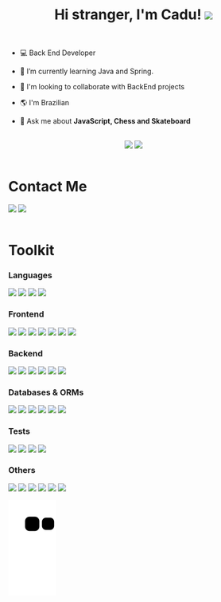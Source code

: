 <h1 align="center">Hi stranger, I'm Cadu! <img src="https://raw.githubusercontent.com/MartinHeinz/MartinHeinz/master/wave.gif" height="40px"> </h1>

<br>

<div align="left">

  - 💻 Back End Developer 

  - 🌱 I’m currently learning Java and Spring.

  - :handshake: I'm looking to collaborate with BackEnd projects

  - 🌎 I'm Brazilian

  - 💬 Ask me about **JavaScript, Chess and Skateboard**

</div>

<br>

<div align="center">
  <img height="150em" src="https://github-readme-stats.vercel.app/api?username=StephanCadu&show_icons=true&theme=algolia&include_all_commits=true&count_private=true"/>
  <img height="150em" src="https://github-readme-stats.vercel.app/api/top-langs/?username=StephanCadu&layout=compact&langs_count=7&theme=algolia"/>
<!--   <img height="150em" src="https://github-readme-streak-stats.herokuapp.com/?user=StephanCadu&theme=maroongold"> -->
</div>
  
<br>

<h1 align="left"> Contact Me</h1>
  
<div align="left">
  <a href="https://www.linkedin.com/in/carlos-eduardo-stephan-851b91233/"><img src="https://img.shields.io/badge/LinkedIn-0077B5?style=for-the-badge&logo=linkedin&logoColor=white"></a>
  <a href="mailto:cdauk@hotmail.com"><img src="https://img.shields.io/badge/Microsoft_Outlook-0078D4?style=for-the-badge&logo=microsoft-outlook&logoColor=white"></a>
</div>

<br>

<h1 align="left"> Toolkit </h1>

<h3 align="left"> Languages </h3>
<div style="display: inline_block" align="left">
  <img src="https://img.shields.io/badge/JavaScript-323330?style=for-the-badge&logo=javascript&logoColor=F7DF1E" />
  <img src="https://img.shields.io/badge/TypeScript-007ACC?style=for-the-badge&logo=typescript&logoColor=white" />
  <img src="https://img.shields.io/badge/python-3670A0?style=for-the-badge&logo=python&logoColor=ffdd54" />
  <img src="https://img.shields.io/badge/java-%23ED8B00.svg?style=for-the-badge&logo=java&logoColor=white" >
</div>

<h3 align="left"> Frontend </h3>
<div style="display: inline_block" align="left">
  <img src="https://img.shields.io/badge/HTML5-E34F26?style=for-the-badge&logo=html5&logoColor=white" />
  <img src="https://img.shields.io/badge/CSS3-1572B6?style=for-the-badge&logo=css3&logoColor=white" />
  <img src="https://img.shields.io/badge/React-20232A?style=for-the-badge&logo=react&logoColor=61DAFB" />
  <img src="https://img.shields.io/badge/Redux-593D88?style=for-the-badge&logo=redux&logoColor=white" />
  <img src="https://img.shields.io/badge/tailwindcss-%2338B2AC.svg?style=for-the-badge&logo=tailwind-css&logoColor=white" />
  <img src="https://img.shields.io/badge/bootstrap-%23563D7C.svg?style=for-the-badge&logo=bootstrap&logoColor=white" >
  <img src="https://img.shields.io/badge/Vue.js-35495E?style=for-the-badge&logo=vue.js&logoColor=4FC08D" >
</div>

<h3 align="left"> Backend </h3>
<div style="display: inline_block" align="left">
  <img src="https://img.shields.io/badge/Docker-2CA5E0?style=for-the-badge&logo=docker&logoColor=white" />
  <img src="https://img.shields.io/badge/Node.js-339933?style=for-the-badge&logo=nodedotjs&logoColor=white" />
  <img src="https://img.shields.io/badge/express.js-%23404d59.svg?style=for-the-badge&logo=express&logoColor=%2361DAFB" />
  <img src="https://img.shields.io/badge/JWT-black?style=for-the-badge&logo=JSON%20web%20tokens" >  
  <img src="https://img.shields.io/badge/-Swagger-%23Clojure?style=for-the-badge&logo=swagger&logoColor=white"/>
  <img src="https://img.shields.io/badge/spring-%236DB33F.svg?style=for-the-badge&logo=spring&logoColor=white"/>
<!--   <img src=""/> -->
</div>

<h3 align="left"> Databases & ORMs </h3>
<div style="display: inline_block" align="left">
  <img src="https://img.shields.io/badge/MySQL-005C84?style=for-the-badge&logo=mysql&logoColor=white" />
  <img src="https://img.shields.io/badge/MongoDB-4EA94B?style=for-the-badge&logo=mongodb&logoColor=white" />
  <img src="https://img.shields.io/badge/postgres-%23316192.svg?style=for-the-badge&logo=postgresql&logoColor=white" >
  <img src="https://img.shields.io/badge/Sequelize-52B0E7?style=for-the-badge&logo=Sequelize&logoColor=white" />
  <img src="https://img.shields.io/badge/Prisma-3982CE?style=for-the-badge&logo=Prisma&logoColor=white" />
  <img src="https://img.shields.io/badge/Hibernate-59666C?style=for-the-badge&logo=Hibernate&logoColor=white"/>
</div>

<h3 align="left"> Tests </h3>
<div style="display: inline_block" align="left">
  <img src="https://img.shields.io/badge/Jest-C21325?style=for-the-badge&logo=jest&logoColor=white" />
  <img src="https://img.shields.io/badge/Mocha-8D6748?style=for-the-badge&logo=Mocha&logoColor=white">
  <img src="https://img.shields.io/badge/Chai-f7e9c8?style=for-the-badge&logo=mocha&logoColor=a84d45">
  <img src="https://img.shields.io/badge/sinon.js-323330?style=for-the-badge&logo=sinon" >
</div>

<h3 align="left"> Others </h3>
<div style="display: inline_block" align="left">
  <img src="https://img.shields.io/badge/Visual%20Studio%20Code-0078d7.svg?style=for-the-badge&logo=visual-studio-code&logoColor=white" />
   <img src="https://img.shields.io/badge/Eclipse-FE7A16.svg?style=for-the-badge&logo=Eclipse&logoColor=white" >
  <img src="https://img.shields.io/badge/IntelliJIDEA-000000.svg?style=for-the-badge&logo=intellij-idea&logoColor=white" >
  <img src="https://img.shields.io/badge/GIT-E44C30?style=for-the-badge&logo=git&logoColor=white" />
  <img src="https://img.shields.io/badge/mac%20os-000000?style=for-the-badge&logo=macos&logoColor=F0F0F0" >
  <img src="https://img.shields.io/badge/Linux-FCC624?style=for-the-badge&logo=linux&logoColor=black" >
</div>

![snake gif](https://github.com/StephanCadu/StephanCadu/blob/output/github-contribution-grid-snake.svg)
